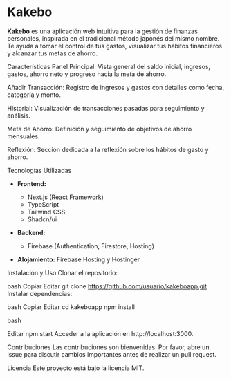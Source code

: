 # Kakebo

**Kakebo** es una aplicación web intuitiva para la gestión de finanzas personales, inspirada en el tradicional método japonés del mismo nombre. Te ayuda a tomar el control de tus gastos, visualizar tus hábitos financieros y alcanzar tus metas de ahorro.

Características
Panel Principal: Vista general del saldo inicial, ingresos, gastos, ahorro neto y progreso hacia la meta de ahorro.

Añadir Transacción: Registro de ingresos y gastos con detalles como fecha, categoría y monto.

Historial: Visualización de transacciones pasadas para seguimiento y análisis.

Meta de Ahorro: Definición y seguimiento de objetivos de ahorro mensuales.

Reflexión: Sección dedicada a la reflexión sobre los hábitos de gasto y ahorro.

Tecnologías Utilizadas

* **Frontend:**
    * Next.js (React Framework)
    * TypeScript
    * Tailwind CSS
    * Shadcn/ui
    
* **Backend:**
    * Firebase (Authentication, Firestore, Hosting)

* **Alojamiento:** Firebase Hosting y Hostinger

Instalación y Uso
Clonar el repositorio:

bash
Copiar
Editar
git clone https://github.com/usuario/kakeboapp.git
Instalar dependencias:

bash
Copiar
Editar
cd kakeboapp
npm install


bash

Editar
npm start
Acceder a la aplicación en http://localhost:3000.

Contribuciones
Las contribuciones son bienvenidas. Por favor, abre un issue para discutir cambios importantes antes de realizar un pull request.

Licencia
Este proyecto está bajo la licencia MIT.